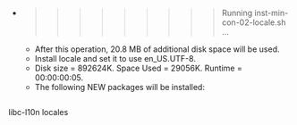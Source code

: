 * >>>>>>>>> Running inst-min-con-02-locale.sh ...
  * After this operation, 20.8 MB of additional disk space will be used.
  * Install locale and set it to use en_US.UTF-8.
  * Disk size = 892624K. Space Used = 29056K. Runtime = 00:00:00:05.
  * The following NEW packages will be installed:
  ```bash
libc-l10n locales
  ```

